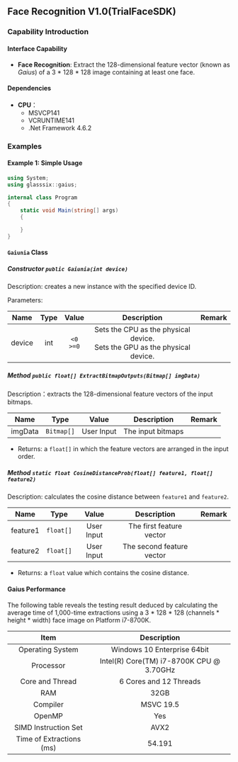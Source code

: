 ## Face Recognition V1.0(TrialFaceSDK)
### Capability Introduction
#### Interface Capability
- **Face Recognition**: Extract the 128-dimensional feature vector (known as *Gaius*) of a 3 \* 128 \* 128 image containing at least one face.

#### Dependencies
- **CPU**：
   - MSVCP141
   - VCRUNTIME141
   - .Net Framework 4.6.2
### Examples
#### Example 1: Simple Usage
```C#
using System;
using glasssix::gaius;

internal class Program
{
	static void Main(string[] args)
	{

	}
}
```

#### ```Gaiunia``` Class
##### Constructor ```public Gaiunia(int device)```
Description: creates a new instance with the specified device ID.

Parameters: 

|Name|Type|Value|Description|Remark|
|:---:|:---:|:---:|:---:|:---:|
|device|int|`<0`<br>`>=0`|Sets the CPU as the physical device.<br>Sets the GPU as the physical device.| |

##### Method ```public float[] ExtractBitmapOutputs(Bitmap[] imgData)```
Description：extracts the 128-dimensional feature vectors of the input bitmaps.

|Name|Type|Value|Description|Remark|
|:---:|:---:|:---:|:---:|:---:|
|imgData|```Bitmap[]```|User Input|The input bitmaps||

- Returns: a ```float[]``` in which the feature vectors are arranged in the input order.

##### Method ```static float CosineDistanceProb(float[] feature1, float[] feature2)```
Description: calculates the cosine distance between ```feature1``` and ```feature2```.

|Name|Type|Value|Description|Remark|
|:---:|:---:|:---:|:---:|:---:|
|feature1|```float[]```|User Input|The first feature vector||
|feature2|```float[]```|User Input|The second feature vector||

- Returns: a ```float``` value which contains the cosine distance.

#### Gaius Performance
The following table reveals the testing result deduced by calculating the average time of 1,000-time extractions using a 3 \* 128 \* 128 (channels \* height \* width) face image on Platform i7-8700K.

|Item|Description|
|:---:|:---:|
Operating System | Windows 10 Enterprise 64bit |
Processor | Intel(R) Core(TM) i7-8700K CPU @ 3.70GHz |
Core and Thread | 6 Cores and 12 Threads |
RAM | 32GB |
Compiler | MSVC 19.5 |
OpenMP | Yes |
SIMD Instruction Set | AVX2 |
Time of Extractions (ms) | 54.191 |